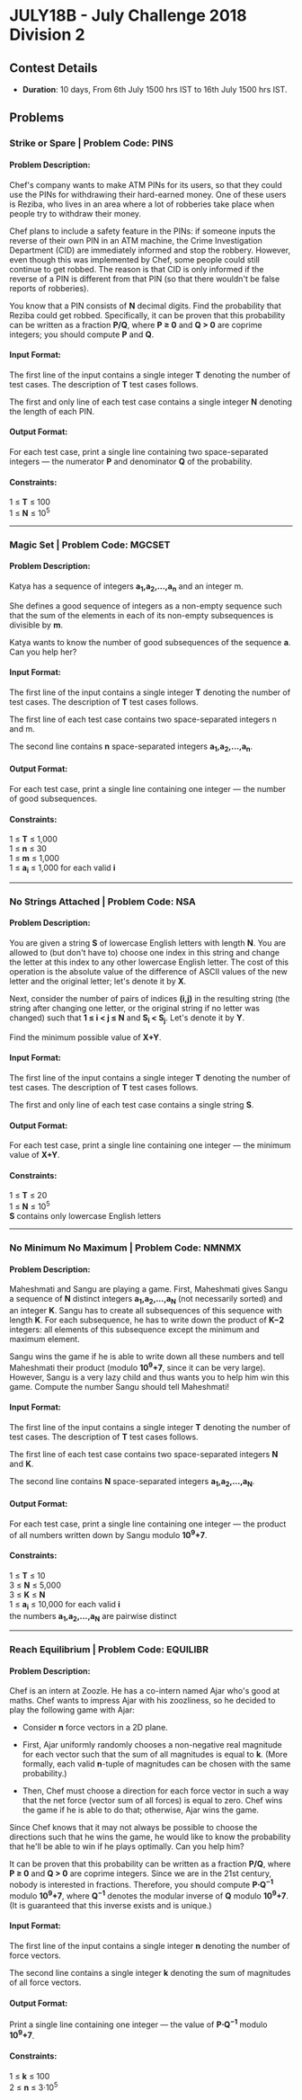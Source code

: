 # JULY18B - July Challenge 2018 Division 2## Contest Details* **Duration**: 10 days, From 6th July 1500 hrs IST to 16th July 1500 hrs IST.## Problems### Strike or Spare | Problem Code: PINS#### Problem Description:Chef's company wants to make ATM PINs for its users, so that they could use the PINs for withdrawing their hard-earned money. One of these users is Reziba, who lives in an area where a lot of robberies take place when people try to withdraw their money.Chef plans to include a safety feature in the PINs: if someone inputs the reverse of their own PIN in an ATM machine, the Crime Investigation Department (CID) are immediately informed and stop the robbery. However, even though this was implemented by Chef, some people could still continue to get robbed. The reason is that CID is only informed if the reverse of a PIN is different from that PIN (so that there wouldn't be false reports of robberies).You know that a PIN consists of **N** decimal digits. Find the probability that Reziba could get robbed. Specifically, it can be proven that this probability can be written as a fraction **P/Q**, where **P ≥ 0** and **Q > 0** are coprime integers; you should compute **P** and **Q**.#### Input Format:The first line of the input contains a single integer **T** denoting the number of test cases. The description of **T** test cases follows.The first and only line of each test case contains a single integer **N** denoting the length of each PIN.#### Output Format:For each test case, print a single line containing two space-separated integers — the numerator **P** and denominator **Q** of the probability.#### Constraints:1 ≤ **T** ≤ 100<br>1 ≤ **N** ≤ 10<sup>5</sup>---### Magic Set | Problem Code: MGCSET#### Problem Description:Katya has a sequence of integers **a<sub>1</sub>,a<sub>2</sub>,…,a<sub>n</sub>** and an integer m.She defines a good sequence of integers as a non-empty sequence such that the sum of the elements in each of its non-empty subsequences is divisible by **m**.Katya wants to know the number of good subsequences of the sequence **a**. Can you help her?#### Input Format:The first line of the input contains a single integer **T** denoting the number of test cases. The description of **T** test cases follows.The first line of each test case contains two space-separated integers n and m.The second line contains **n** space-separated integers **a<sub>1</sub>,a<sub>2</sub>,…,a<sub>n</sub>**.#### Output Format:For each test case, print a single line containing one integer — the number of good subsequences.#### Constraints:1 ≤ **T** ≤ 1,000<br>1 ≤ **n** ≤ 30<br>1 ≤ **m** ≤ 1,000<br>1 ≤ **a<sub>i</sub>** ≤ 1,000 for each valid **i**---### No Strings Attached | Problem Code: NSA#### Problem Description:You are given a string **S** of lowercase English letters with length **N**. You are allowed to (but don't have to) choose one index in this string and change the letter at this index to any other lowercase English letter. The cost of this operation is the absolute value of the difference of ASCII values of the new letter and the original letter; let's denote it by **X**.Next, consider the number of pairs of indices **(i,j)** in the resulting string (the string after changing one letter, or the original string if no letter was changed) such that **1 ≤ i < j ≤ N** and **S<sub>i</sub> < S<sub>j</sub>**. Let's denote it by **Y**.Find the minimum possible value of **X+Y**.#### Input Format:The first line of the input contains a single integer **T** denoting the number of test cases. The description of **T** test cases follows.The first and only line of each test case contains a single string **S**.#### Output Format:For each test case, print a single line containing one integer — the minimum value of **X+Y**.#### Constraints:1 ≤ **T** ≤ 20<br>1 ≤ **N** ≤ 10<sup>5</sup><br>**S** contains only lowercase English letters---### No Minimum No Maximum | Problem Code: NMNMX#### Problem Description:Maheshmati and Sangu are playing a game. First, Maheshmati gives Sangu a sequence of **N** distinct integers **a<sub>1</sub>,a<sub>2</sub>,…,a<sub>N</sub>** (not necessarily sorted) and an integer **K**. Sangu has to create all subsequences of this sequence with length **K**. For each subsequence, he has to write down the product of **K−2** integers: all elements of this subsequence except the minimum and maximum element.Sangu wins the game if he is able to write down all these numbers and tell Maheshmati their product (modulo **10<sup>9</sup>+7**, since it can be very large). However, Sangu is a very lazy child and thus wants you to help him win this game. Compute the number Sangu should tell Maheshmati!#### Input Format:The first line of the input contains a single integer **T** denoting the number of test cases. The description of **T** test cases follows.The first line of each test case contains two space-separated integers **N** and **K**.The second line contains **N** space-separated integers **a<sub>1</sub>,a<sub>2</sub>,…,a<sub>N</sub>**.#### Output Format:For each test case, print a single line containing one integer — the product of all numbers written down by Sangu modulo **10<sup>9</sup>+7**.#### Constraints:1 ≤ **T** ≤ 10<br>3 ≤ **N** ≤ 5,000<br>3 ≤ **K** ≤ **N**<br>1 ≤ **a<sub>i</sub>** ≤ 10,000 for each valid **i**<br>the numbers **a<sub>1</sub>,a<sub>2</sub>,…,a<sub>N</sub>** are pairwise distinct---### Reach Equilibrium | Problem Code: EQUILIBR#### Problem Description:Chef is an intern at Zoozle. He has a co-intern named Ajar who's good at maths. Chef wants to impress Ajar with his zoozliness, so he decided to play the following game with Ajar:* Consider **n** force vectors in a 2D plane.* First, Ajar uniformly randomly chooses a non-negative real magnitude for each vector such that the sum of all magnitudes is equal to **k**. (More formally, each valid **n**-tuple of magnitudes can be chosen with the same probability.)* Then, Chef must choose a direction for each force vector in such a way that the net force (vector sum of all forces) is equal to zero. Chef wins the game if he is able to do that; otherwise, Ajar wins the game.Since Chef knows that it may not always be possible to choose the directions such that he wins the game, he would like to know the probability that he'll be able to win if he plays optimally. Can you help him?It can be proven that this probability can be written as a fraction **P/Q**, where **P ≥ 0** and **Q > 0** are coprime integers. Since we are in the 21st century, nobody is interested in fractions. Therefore, you should compute **P⋅Q<sup>−1</sup>** modulo **10<sup>9</sup>+7**, where **Q<sup>−1</sup>** denotes the modular inverse of **Q** modulo **10<sup>9</sup>+7**. (It is guaranteed that this inverse exists and is unique.)#### Input Format:The first line of the input contains a single integer **n** denoting the number of force vectors.The second line contains a single integer **k** denoting the sum of magnitudes of all force vectors.#### Output Format:Print a single line containing one integer — the value of **P⋅Q<sup>−1</sup>** modulo **10<sup>9</sup>+7**.#### Constraints:1 ≤ **k** ≤ 100<br>2 ≤ **n** ≤ 3⋅10<sup>5</sup>